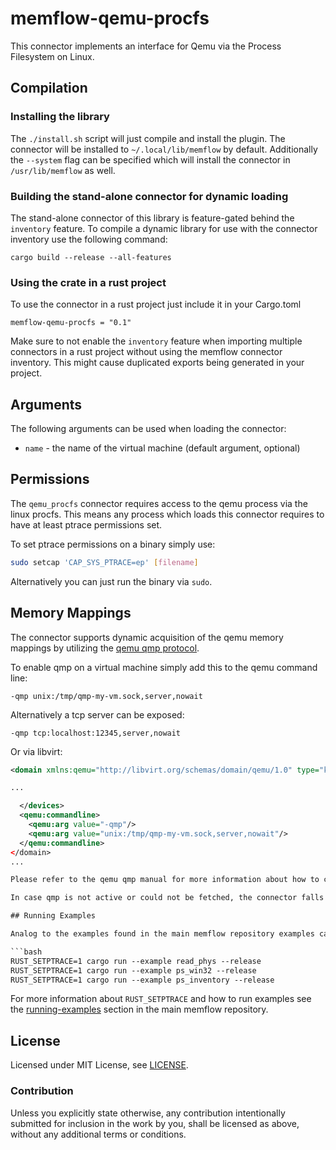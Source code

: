 # memflow-qemu-procfs

This connector implements an interface for Qemu via the Process Filesystem on Linux.

## Compilation

### Installing the library

The `./install.sh` script will just compile and install the plugin.
The connector will be installed to `~/.local/lib/memflow` by default.
Additionally the `--system` flag can be specified which will install the connector in `/usr/lib/memflow` as well.

### Building the stand-alone connector for dynamic loading

The stand-alone connector of this library is feature-gated behind the `inventory` feature.
To compile a dynamic library for use with the connector inventory use the following command:

```
cargo build --release --all-features
```

### Using the crate in a rust project

To use the connector in a rust project just include it in your Cargo.toml

```
memflow-qemu-procfs = "0.1"
```

Make sure to not enable the `inventory` feature when importing multiple
connectors in a rust project without using the memflow connector inventory.
This might cause duplicated exports being generated in your project.

## Arguments

The following arguments can be used when loading the connector:

- `name` - the name of the virtual machine (default argument, optional)

## Permissions

The `qemu_procfs` connector requires access to the qemu process via the linux procfs. This means any process which loads this connector requires to have at least ptrace permissions set.

To set ptrace permissions on a binary simply use:
```bash
sudo setcap 'CAP_SYS_PTRACE=ep' [filename]
```

Alternatively you can just run the binary via `sudo`.

## Memory Mappings

The connector supports dynamic acquisition of the qemu memory mappings by utilizing the [qemu qmp protocol](https://qemu.readthedocs.io/en/latest/interop/qemu-qmp-ref.html).

To enable qmp on a virtual machine simply add this to the qemu command line:
```
-qmp unix:/tmp/qmp-my-vm.sock,server,nowait
```

Alternatively a tcp server can be exposed:
```
-qmp tcp:localhost:12345,server,nowait
```

Or via libvirt:
```xml
<domain xmlns:qemu="http://libvirt.org/schemas/domain/qemu/1.0" type="kvm">

...

  </devices>
  <qemu:commandline>
    <qemu:arg value="-qmp"/>
    <qemu:arg value="unix:/tmp/qmp-my-vm.sock,server,nowait"/>
  </qemu:commandline>
</domain>
...

Please refer to the qemu qmp manual for more information about how to configure this feature.

In case qmp is not active or could not be fetched, the connector falls back to hard-coded mapping tables for specific qemu machine types.

## Running Examples

Analog to the examples found in the main memflow repository examples can be run via:

```bash
RUST_SETPTRACE=1 cargo run --example read_phys --release
RUST_SETPTRACE=1 cargo run --example ps_win32 --release
RUST_SETPTRACE=1 cargo run --example ps_inventory --release
```

For more information about `RUST_SETPTRACE` and how to run examples see the [running-examples](https://github.com/memflow/memflow#running-examples) section in the main memflow repository. 

## License

Licensed under MIT License, see [LICENSE](LICENSE).

### Contribution

Unless you explicitly state otherwise, any contribution intentionally submitted for inclusion in the work by you, shall be licensed as above, without any additional terms or conditions.
